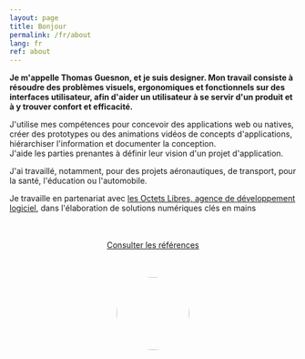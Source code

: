 ```yaml
---
layout: page
title: Bonjour 
permalink: /fr/about
lang: fr
ref: about
---
```


**Je m'appelle Thomas Guesnon, et je suis designer. Mon travail consiste à résoudre des problèmes visuels, ergonomiques et fonctionnels sur des interfaces utilisateur, afin d'aider un utilisateur à se servir d'un produit et à y trouver confort et efficacité.**

J'utilise mes compétences pour concevoir des applications web ou natives, créer des prototypes ou des animations vidéos de concepts d'applications, hiérarchiser l'information et documenter la conception.<br/>
J'aide les parties prenantes à définir leur vision d'un projet d'application.

J'ai travaillé, notamment, pour des projets aéronautiques, de transport, pour la santé, l'éducation ou l'automobile.

Je travaille en partenariat avec <a href="https://www.lesoctetslibres.com/" target="blank">les Octets Libres, agence de développement logiciel</a>, dans l'élaboration de solutions numériques clés en mains
<div style="width:100%; text-align:center; margin:3rem 0;">
<a type="button" class="btn btn-outline-primary" href="/fr/references">Consulter les références</a>
</div>

<img src="/assets/images/profile-pic-2020.webp" style="width: 128px; margin: 0 auto 3rem auto; display: block; border-radius: 96px;"/>
